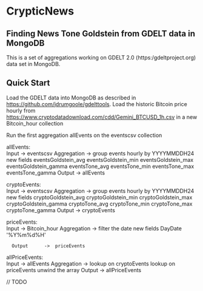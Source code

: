 # CrypticNews

## Finding News Tone Goldstein from GDELT data in MongoDB

This is a set of aggregations working on GDELT 2.0 (https:/gdeltproject.org) data set in MongoDB. 

## Quick Start

Load the GDELT data into MongoDB as described in https://github.com/jdrumgoole/gdelttools.
Load the historic Bitcoin price hourly from https://www.cryptodatadownload.com/cdd/Gemini_BTCUSD_1h.csv in a new Bitcoin_hour collection

Run the first aggregation allEvents on the eventscsv collection

  allEvents:  
      Input       ->  eventscsv
      Aggregation ->  group events hourly by YYYYMMDDH24
                      new fields  eventsGoldstein_avg
                                  eventsGoldstein_min
                                  eventsGoldstein_max
                                  eventsGoldstein_gamma
                                  eventsTone_avg
                                  eventsTone_min
                                  eventsTone_max
                                  eventsTone_gamma
      Output      ->  allEvents

  cryptoEvents:  
      Input       ->  eventscsv
      Aggregation ->  group events hourly by YYYYMMDDH24
                      new fields  cryptoGoldstein_avg
                                  cryptoGoldstein_min
                                  cryptoGoldstein_max
                                  cryptoGoldstein_gamma
                                  cryptoTone_avg
                                  cryptoTone_min
                                  cryptoTone_max
                                  cryptoTone_gamma
      Output      ->  cryptoEvents
	  
  priceEvents:  
      Input       ->  Bitcoin_hour
      Aggregation ->  filter the date
					  new fields  DayDate '%Y%m%d%H'

      Output      ->  priceEvents	  
	  
  allPriceEvents:  
      Input       ->  allEvents
      Aggregation ->  lookup on cryptoEvents
					  lookup on priceEvents
                      unwind the array
      Output      ->  allPriceEvents	  
 
	  
// TODO
